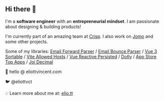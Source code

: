 ## Hi there 👋

I'm a **software engineer** with an **entrepreneurial mindset**. I am passionate about designing & building products!

I'm currently part of an amazing team at [Crisp](https://crisp.chat/). I also work on [Jomo](https://jomo.so) and some other projects.

Some of my libraries: [Email Forward Parser](https://github.com/crisp-oss/email-forward-parser) / [Email Bounce Parser](https://github.com/crisp-oss/email-bounce-parser) / [Vue 3 Sortable](https://github.com/eliottvincent/vue3-sortablejs) / [Vite Allowed Hosts](https://github.com/eliottvincent/vite-plugin-allowed-hosts) / [Vue Reactive Persisted](https://github.com/eliottvincent/vue-reactive-persisted) / [Dotly](https://github.com/eliottvincent/dotly) / [App Store Top Apps](https://github.com/eliottvincent/app-store-top-apps) / [Joi Decimal](https://github.com/eliottvincent/joi-decimal)

💌 hello @ eliottvincent.com

🐦 @eliottvct

💡 Learn more about me at: [elio.tt](https://elio.tt)
